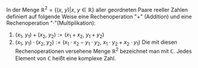 In der Menge $\mathbb{R}^2=\{(x,\ y)|x,\ y\in \mathbb{R}\}$ aller geordneten Paare reeller Zahlen definiert auf folgende Weise eine Rechenoperation "$+$" (Addition) und eine Rechenoperation "$\cdot$"(Multiplikation):
1) $(x_{1},\ y_{1})+(x_{2},\ y_{2}):=(x_{1}+x_{2},\ y_{1}+y_{2})$
2) $(x_{1},\ y_{1})\cdot(x_{2},\ y_{2}):=(x_{1}\cdot x_{2}-y_{1}\cdot y_{2},\ x_{1}\cdot y_{2}+x_{2}\cdot y_{1})$
Die mit diesen Rechenoperationen versehene Menge $\mathbb{R}^2$ bezeichnet man mit $\mathbb{C}$. Jedes Element von $\mathbb{C}$ heißt eine komplexe Zahl.